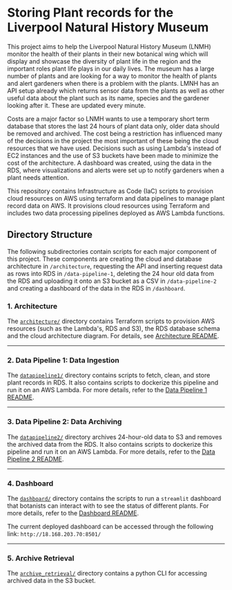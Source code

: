 # Storing Plant records for the Liverpool Natural History Museum

This project aims to help the Liverpool Natural History Museum (LNMH) monitor the health of their plants in their new botanical wing which will display and showcase the diversity of plant life in the region and the important roles plant life plays in our daily lives. The museum has a large number of plants and are looking for a way to monitor the health of plants and alert gardeners when there is a problem with the plants.
LMNH has an API setup already which returns sensor data from the plants as well as other useful data about the plant such as its name, species and the gardener looking after it. These are updated every minute.

Costs are a major factor so LNMH wants to use a temporary short term database that stores the last 24 hours of plant data only, older data should be removed and archived. The cost being a restriction has influenced many of the decisions in the project the most important of these being the cloud resources that we have used. Decisions such as using Lambda's instead of EC2 instances and the use of S3 buckets have been made to minimize the cost of the architecture. A dashboard was created, using the data in the RDS, where visualizations and alerts were set up to notify gardeners when a plant needs attention.

This repository contains Infrastructure as Code (IaC) scripts to provision cloud resources on AWS using terraform and data pipelines to manage plant record data on AWS. It provisions cloud resources using Terraform and includes two data processing pipelines deployed as AWS Lambda functions.

## Directory Structure

The following subdirectories contain scripts for each major component of this project. These components are creating the cloud and database architecture in `/architecture`, requesting the API and inserting request data as rows into RDS in `/data-pipeline-1`, deleting the 24 hour old data from the RDS and uploading it onto an S3 bucket as a CSV in `/data-pipeline-2` and creating a dashboard of the data in the RDS in `/dashboard`.

### **1. Architecture**

The [`architecture/`](architecture/) directory contains Terraform scripts to provision AWS resources (such as the Lambda's, RDS and S3), the RDS database schema and the cloud architecture diagram.
For details, see [Architecture README](architecture/README.md).

---

### **2. Data Pipeline 1: Data Ingestion**

The [`datapipeline1/`](datapipeline1/) directory contains scripts to fetch, clean, and store plant records in RDS. It also contains scripts to dockerize this pipeline and run it on an AWS Lambda.
For more details, refer to the [Data Pipeline 1 README](data-pipeline-1/README.md).

---

### **3. Data Pipeline 2: Data Archiving**

The [`datapipeline2/`](datapipeline2/) directory archives 24-hour-old data to S3 and removes the archived data from the RDS. It also contains scripts to dockerize this pipeline and run it on an AWS Lambda.
For more details, refer to the [Data Pipeline 2 README](data-pipeline-2/README.md).

---

### **4. Dashboard**

The [`dashboard/`](dashboard/) directory contains the scripts to run a `streamlit` dashboard that botanists can interact with to see the status of different plants.
For more details, refer to the [Dashboard README](dashboard/README.md).

The current deployed dashboard can be accessed through the following link: `http://18.168.203.70:8501/`

---

### **5. Archive Retrieval**

The [`archive_retrieval/`](archive_retrieval/) directory contains a python CLI for accessing archived data in the S3 bucket.
